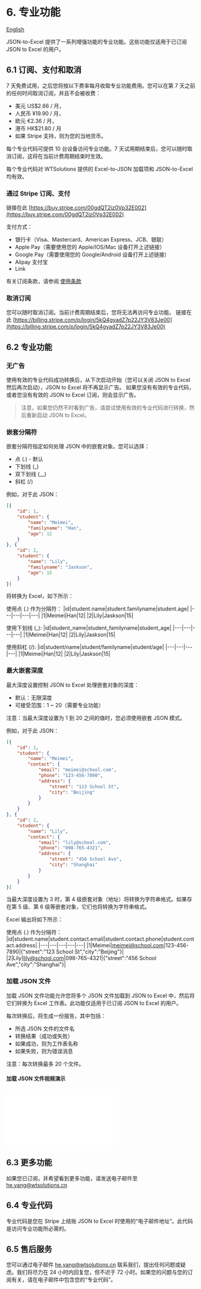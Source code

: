 # 6. 专业功能

[English](https://json-to-excel.wtsolutions.cn/en/latest/profeatures.html)

JSON-to-Excel 提供了一系列增强功能的专业功能。这些功能仅适用于已订阅 JSON to Excel 的用户。

## 6.1 订阅、支付和取消

7 天免费试用，之后您将按以下费率每月收取专业功能费用。您可以在第 7 天之前的任何时间取消订阅，并且不会被收费：
- 美元 US$2.66 / 月，
- 人民币 ¥19.90 / 月，
- 欧元 €2.36 / 月，
- 港币 HK$21.80 / 月
- 如果 Stripe 支持，则为您的当地货币。

每个专业代码可提供 10 台设备访问专业功能。7 天试用期结束后，您可以随时取消订阅，这将在当前计费周期结束时生效。

每个专业代码对 WTSolutions 提供的 Excel-to-JSON 加载项和 JSON-to-Excel 均有效。

### 通过 Stripe 订阅、支付

链接在此 [https://buy.stripe.com/00gdQT2iz0Vp32E002](https://buy.stripe.com/00gdQT2iz0Vp32E002)

支付方式：
- 银行卡（Visa、Mastercard、American Express、JCB、银联）
- Apple Pay（需要使用您的 Apple/IOS/Mac 设备打开上述链接）
- Google Pay（需要使用您的 Google/Android 设备打开上述链接）
- Alipay 支付宝
- Link

有关订阅条款，请参阅 [使用条款](termsofuse.md)

### 取消订阅

您可以随时取消订阅。当前计费周期结束后，您将无法再访问专业功能。
链接在此 [https://billing.stripe.com/p/login/5kQ4gyadZ7p22JY3V83Je00](https://billing.stripe.com/p/login/5kQ4gyadZ7p22JY3V83Je00)


## 6.2 专业功能


### 无广告

使用有效的专业代码成功转换后，从下次启动开始（您可以关闭 JSON to Excel 然后再次启动），JSON to Excel 将不再显示广告。
如果您没有有效的专业代码，或者您没有有效的 JSON to Excel 订阅，则会显示广告。

> 注意，如果您仍然不时看到广告，请尝试使用有效的专业代码进行转换，然后重新启动 JSON to Excel。

### 嵌套分隔符

嵌套分隔符指定如何处理 JSON 中的嵌套对象。您可以选择：
- 点 (.) - 默认
- 下划线 (_)
- 双下划线 (__)
- 斜杠 (/)

例如，对于此 JSON：

```json
[{
    "id": 1,
    "student": {
        "name": "Meimei",
        "familyname": "Han",
        "age": 12
    }
}, {
    "id": 2,
    "student": {
        "name": "Lily",
        "familyname": "Jaskson",
        "age": 15
    }
}]
```

将转换为 Excel，如下所示：

使用点 (.) 作为分隔符：
|id|student.name|student.familyname|student.age|
|---|---|---|---|
|1|Meimei|Han|12|
|2|Lily|Jaskson|15|

使用下划线 (_):
|id|student_name|student_familyname|student_age|
|---|---|---|---|
|1|Meimei|Han|12|
|2|Lily|Jaskson|15|

使用斜杠 (/):
|id|student/name|student/familyname|student/age|
|---|---|---|---|
|1|Meimei|Han|12|
|2|Lily|Jaskson|15|

### 最大嵌套深度

最大深度设置控制 JSON to Excel 处理嵌套对象的深度：
- 默认：无限深度
- 可接受范围：1 ~ 20（需要专业功能）

注意：当最大深度设置为 1 到 20 之间的值时，您必须使用嵌套 JSON 模式。

例如，对于此 JSON：

```json
[{
    "id": 1,
    "student": {
        "name": "Meimei",
        "contact": {
            "email": "meimei@school.com",
            "phone": "123-456-7890",
            "address": {
                "street": "123 School St",
                "city": "Beijing"
            }
        }
    }
}, {
    "id": 2,
    "student": {
        "name": "Lily",
        "contact": {
            "email": "lily@school.com",
            "phone": "098-765-4321",
            "address": {
                "street": "456 School Ave",
                "city": "Shanghai"
            }
        }
    }
}]
```

当最大深度设置为 3 时，第 4 级嵌套对象（地址）将转换为字符串格式。如果存在第 5 级、第 6 级等嵌套对象，它们也将转换为字符串格式。

Excel 输出将如下所示：

使用点 (.) 作为分隔符：
|id|student.name|student.contact.email|student.contact.phone|student.contact.address|
|---|---|---|---|---|
|1|Meimei|meimei@school.com|123-456-7890|{"street":"123 School St","city":"Beijing"}|
|2|Lily|lily@school.com|098-765-4321|{"street":"456 School Ave","city":"Shanghai"}|

### 加载 JSON 文件

加载 JSON 文件功能允许您将多个 JSON 文件加载到 JSON to Excel 中，然后将它们转换为 Excel 工作表。此功能仅适用于已订阅 JSON to Excel 的用户。

每次转换后，将生成一份报告，其中包括：
- 所选 JSON 文件的文件名
- 转换结果（成功或失败）
- 如果成功，则为工作表名称
- 如果失败，则为错误消息

注意：每次转换最多 20 个文件。

#### 加载 JSON 文件视频演示
<iframe src="//player.bilibili.com/player.html?isOutside=true&aid=114549948814092&bvid=BV1T4J7ztE87&cid=30087253525&p=1" scrolling="no" border="0" frameborder="no" framespacing="0" allowfullscreen="true"></iframe>

## 6.3 更多功能

如果您已订阅，并希望看到更多功能，请发送电子邮件至 he.yang@wtsolutions.cn

## 6.4 专业代码

专业代码是您在 Stripe 上结账 JSON to Excel 时使用的“电子邮件地址”。此代码是访问专业功能所必需的。

## 6.5 售后服务

您可以通过电子邮件 he.yang@wtsolutions.cn 联系我们，提出任何问题或疑虑。我们将尽力在 24 小时内回复您，但不迟于 72 小时。如果您的问题与您的订阅有关，请在电子邮件中包含您的“专业代码”。